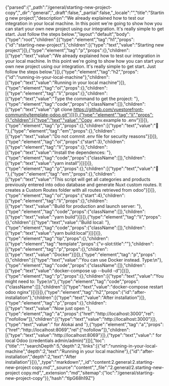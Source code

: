 {"parsed":{"_path":"/general/starting-new-project-copy","_dir":"general","_draft":false,"_partial":false,"_locale":"","title":"Starting new project","description":"We already explained how to test our integration in your local machine. In this point we're going to show how you can start your own new project using our integration. It's really simple to get start. Just follow the steps below.","layout":"default","body":{"type":"root","children":[{"type":"element","tag":"h1","props":{"id":"starting-new-project"},"children":[{"type":"text","value":"Starting new project"}]},{"type":"element","tag":"p","props":{},"children":[{"type":"text","value":"We already explained how to test our integration in your local machine. In this point we're going to show how you can start your own new project using our integration. It's really simple to get start. Just follow the steps below."}]},{"type":"element","tag":"h2","props":{"id":"running-in-your-local-machine"},"children":[{"type":"text","value":"Running in your local machine"}]},{"type":"element","tag":"ol","props":{},"children":[{"type":"element","tag":"li","props":{},"children":[{"type":"text","value":"Type the command to get the project: "},{"type":"element","tag":"code","props":{"className":[]},"children":[{"type":"text","value":"git clone https://github.com/vuestorefront-community/template-odoo.git"}]}]},{"type":"element","tag":"li","props":{},"children":[{"type":"text","value":"Copy .env.example to .env"}]}]},{"type":"element","tag":"p","props":{},"children":[{"type":"text","value":"🚩 "},{"type":"element","tag":"em","props":{},"children":[{"type":"text","value":"Do not commit .env file for security reasons"}]}]},{"type":"element","tag":"ol","props":{"start":3},"children":[{"type":"element","tag":"li","props":{},"children":[{"type":"text","value":"Install the dependences: "},{"type":"element","tag":"code","props":{"className":[]},"children":[{"type":"text","value":"yarn install"}]}]}]},{"type":"element","tag":"p","props":{},"children":[{"type":"text","value":"🎯 "},{"type":"element","tag":"em","props":{},"children":[{"type":"text","value":"This script will get all categories and products previously entered into odoo database and generate Nuxt custom routes. It creates a Custom Routes folder with all routes retrieved from odoo"}]}]},{"type":"element","tag":"ol","props":{"start":4},"children":[{"type":"element","tag":"li","props":{},"children":[{"type":"text","value":"Build for production and launch server: "},{"type":"element","tag":"code","props":{"className":[]},"children":[{"type":"text","value":"yarn build"}]}]},{"type":"element","tag":"li","props":{},"children":[{"type":"text","value":"Build local: "},{"type":"element","tag":"code","props":{"className":[]},"children":[{"type":"text","value":"yarn build:local"}]}]}]},{"type":"element","tag":"tip","props":{},"children":[{"type":"element","tag":"template","props":{"v-slot:title":""},"children":[{"type":"element","tag":"p","props":{},"children":[{"type":"text","value":"Docker"}]}]},{"type":"element","tag":"p","props":{},"children":[{"type":"text","value":"You can use Docker instead. Type:\n"},{"type":"element","tag":"code","props":{"className":[]},"children":[{"type":"text","value":"docker-compose up --build -d"}]}]},{"type":"element","tag":"p","props":{},"children":[{"type":"text","value":"You might need to: Type:\n"},{"type":"element","tag":"code","props":{"className":[]},"children":[{"type":"text","value":"docker-compose restart odoo nginx"}]}]}]},{"type":"element","tag":"h2","props":{"id":"after-installation"},"children":[{"type":"text","value":"After installation"}]},{"type":"element","tag":"p","props":{},"children":[{"type":"text","value":"Now just open "},{"type":"element","tag":"a","props":{"href":"http://localhost:3000","rel":["nofollow"]},"children":[{"type":"text","value":"http://localhost:3000"}]},{"type":"text","value":" for Alokai and "},{"type":"element","tag":"a","props":{"href":"http://localhost:8069","rel":["nofollow"]},"children":[{"type":"text","value":"http://localhost:8069"}]},{"type":"text","value":" for local Odoo (credentials admin/admin)"}]}],"toc":{"title":"","searchDepth":5,"depth":2,"links":[{"id":"running-in-your-local-machine","depth":2,"text":"Running in your local machine"},{"id":"after-installation","depth":2,"text":"After installation"}]}},"_type":"markdown","_id":"content:2.general:2.starting-new-project copy.md","_source":"content","_file":"2.general/2.starting-new-project copy.md","_extension":"md","sitemap":{"loc":"/general/starting-new-project-copy"}},"hash":"tIpG68h19Z"}